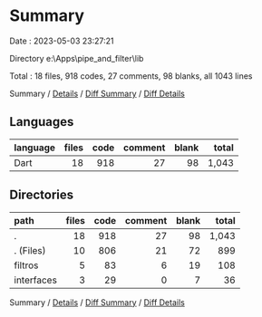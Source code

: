 # Summary

Date : 2023-05-03 23:27:21

Directory e:\\Apps\\pipe_and_filter\\lib

Total : 18 files,  918 codes, 27 comments, 98 blanks, all 1043 lines

Summary / [Details](details.md) / [Diff Summary](diff.md) / [Diff Details](diff-details.md)

## Languages
| language | files | code | comment | blank | total |
| :--- | ---: | ---: | ---: | ---: | ---: |
| Dart | 18 | 918 | 27 | 98 | 1,043 |

## Directories
| path | files | code | comment | blank | total |
| :--- | ---: | ---: | ---: | ---: | ---: |
| . | 18 | 918 | 27 | 98 | 1,043 |
| . (Files) | 10 | 806 | 21 | 72 | 899 |
| filtros | 5 | 83 | 6 | 19 | 108 |
| interfaces | 3 | 29 | 0 | 7 | 36 |

Summary / [Details](details.md) / [Diff Summary](diff.md) / [Diff Details](diff-details.md)